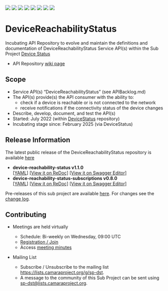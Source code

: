 <a href="https://github.com/camaraproject/DeviceReachabilityStatus/commits/" title="Last Commit"><img src="https://img.shields.io/github/last-commit/camaraproject/DeviceReachabilityStatus?style=plastic"></a>
<a href="https://github.com/camaraproject/DeviceReachabilityStatus/issues" title="Open Issues"><img src="https://img.shields.io/github/issues/camaraproject/DeviceReachabilityStatus?style=plastic"></a>
<a href="https://github.com/camaraproject/DeviceReachabilityStatus/pulls" title="Open Pull Requests"><img src="https://img.shields.io/github/issues-pr/camaraproject/DeviceReachabilityStatus?style=plastic"></a>
<a href="https://github.com/camaraproject/DeviceReachabilityStatus/graphs/contributors" title="Contributors"><img src="https://img.shields.io/github/contributors/camaraproject/DeviceReachabilityStatus?style=plastic"></a>
<a href="https://github.com/camaraproject/DeviceReachabilityStatus" title="Repo Size"><img src="https://img.shields.io/github/repo-size/camaraproject/DeviceReachabilityStatus?style=plastic"></a>
<a href="https://github.com/camaraproject/DeviceReachabilityStatus/blob/main/LICENSE" title="License"><img src="https://img.shields.io/badge/License-Apache%202.0-green.svg?style=plastic"></a>
<a href="https://github.com/camaraproject/DeviceReachabilityStatus/releases/latest" title="Latest Release"><img src="https://img.shields.io/github/release/camaraproject/DeviceReachabilityStatus?style=plastic"></a>
<a href="https://github.com/camaraproject/Governance/blob/main/ProjectStructureAndRoles.md" title="Incubating API Repository"><img src="https://img.shields.io/badge/Incubating%20API%20Repository-green?style=plastic"></a>

# DeviceReachabilityStatus

Incubating API Repository to evolve and maintain the definitions and documentation of DeviceReachabilityStatus Service API(s) within the Sub Project [Device Status](https://lf-camaraproject.atlassian.net/wiki/x/6wApBQ)

* API Repository [wiki page](https://lf-camaraproject.atlassian.net/wiki/x/mwD1Bg)

## Scope

* Service API(s) “DeviceReachabilityStatus” (see APIBacklog.md) 
* The API(s) provide(s) the API consumer with the ability to:  
  * check if a device is reachable or is not connected to the network
  * receive notifications if the connectivity status of the device changes
* Describe, develop, document, and test the API(s)
* Started: July 2022 (within [DeviceStatus](https://github.com/camaraproject/DeviceStatus) repository)
* Incubating stage since: February 2025 (via DeviceStatus)

## Release Information

The latest public release of the DeviceReachabilityStatus repository is available [here](https://github.com/camaraproject/DeviceReachabilityStatus/releases/latest)

  * **device-reachability-status v1.1.0**  
  [[YAML]](https://github.com/camaraproject/DeviceReachabilityStatus/blob/r1.2/code/API_definitions/device-reachability-status.yaml)
  [[View it on ReDoc]](https://redocly.github.io/redoc/?url=https://raw.githubusercontent.com/camaraproject/DeviceReachabilityStatus/r1.2/code/API_definitions/device-reachability-status.yaml&nocors)
  [[View it on Swagger Editor]](https://camaraproject.github.io/swagger-ui/?url=https://raw.githubusercontent.com/camaraproject/DeviceReachabilityStatus/r1.2/code/API_definitions/device-reachability-status.yaml)
  * **device-reachability-status-subscriptions v0.8.0**  
  [[YAML]](https://github.com/camaraproject/DeviceReachabilityStatus/blob/r1.2/code/API_definitions/device-reachability-status-subscriptions.yaml)
  [[View it on ReDoc]](https://redocly.github.io/redoc/?url=https://raw.githubusercontent.com/camaraproject/DeviceReachabilityStatus/r1.2/code/API_definitions/device-reachability-status-subscriptions.yaml&nocors)
  [[View it on Swagger Editor]](https://camaraproject.github.io/swagger-ui/?url=https://raw.githubusercontent.com/camaraproject/DeviceReachabilityStatus/r1.2/code/API_definitions/device-reachability-status-subscriptions.yaml)

Pre-releases of this sub project are available [here](https://github.com/camaraproject/DeviceReachabilityStatus/releases). For changes see the [change log](/CHANGELOG.md).

## Contributing

* Meetings are held virtually <!-- for new, independent Sandbox API repositories request a meeting link from the LF admin team or replace the information with the existing meeting information of the Sub Project -->

  * Schedule: Bi-weekly on Wednesday, 09:00 UTC
  * [Registration / Join](https://zoom-lfx.platform.linuxfoundation.org/meeting/93413850406?password=3aeb0f1b-d9f9-42c5-91d8-3d2b20421ef1)
  * Access [meeting minutes](https://lf-camaraproject.atlassian.net/wiki/x/fzLe)

* Mailing List
  <!-- Note: the `mailinglistname` is either already existing (for API Repositories within a Sub Projects) or will be created by the CAMARA Admin Team. -->
  * Subscribe / Unsubscribe to the mailing list <https://lists.camaraproject.org/g/sp-dst>.
  * A message to the community of this Sub Project can be sent using <sp-dst@lists.camaraproject.org>.
